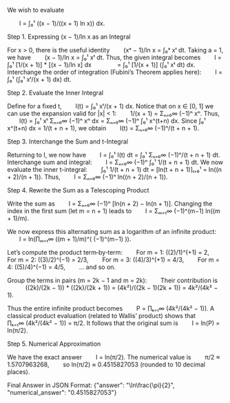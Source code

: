 We wish to evaluate

  I = ∫₀¹ ((x − 1)/((x + 1) ln x)) dx.

Step 1. Expressing (x − 1)/ln x as an Integral

For x > 0, there is the useful identity
  (xᵃ − 1)/ln x = ∫₀ᵃ xᵗ dt.
Taking a = 1, we have
  (x − 1)/ln x = ∫₀¹ xᵗ dt.
Thus, the given integral becomes
  I = ∫₀¹ [1/(x + 1)] * [(x − 1)/ln x] dx
    = ∫₀¹ [1/(x + 1)] (∫₀¹ xᵗ dt) dx.
Interchange the order of integration (Fubini’s Theorem applies here):
  I = ∫₀¹ (∫₀¹ xᵗ/(x + 1) dx) dt.

Step 2. Evaluate the Inner Integral

Define for a fixed t,
  I(t) = ∫₀¹ xᵗ/(x + 1) dx.
Notice that on x ∈ [0, 1] we can use the expansion valid for |x| < 1:
  1/(x + 1) = Σₙ₌₀∞ (−1)ⁿ xⁿ.
Thus,
  I(t) = ∫₀¹ xᵗ Σₙ₌₀∞ (−1)ⁿ xⁿ dx = Σₙ₌₀∞ (−1)ⁿ ∫₀¹ x^(t+n) dx.
Since ∫₀¹ x^(t+n) dx = 1/(t + n + 1), we obtain
  I(t) = Σₙ₌₀∞ (−1)ⁿ/(t + n + 1).

Step 3. Interchange the Sum and t-Integral

Returning to I, we now have
  I = ∫₀¹ I(t) dt = ∫₀¹ Σₙ₌₀∞ (−1)ⁿ/(t + n + 1) dt.
Interchange sum and integral:
  I = Σₙ₌₀∞ (−1)ⁿ ∫₀¹ 1/(t + n + 1) dt.
We now evaluate the inner t-integral:
  ∫₀¹ 1/(t + n + 1) dt = [ln(t + n + 1)]ₜ₌₀¹ = ln((n + 2)/(n + 1)).
Thus,
  I = Σₙ₌₀∞ (−1)ⁿ ln((n + 2)/(n + 1)).

Step 4. Rewrite the Sum as a Telescoping Product

Write the sum as
  I = Σₙ₌₀∞ (−1)ⁿ [ln(n + 2) − ln(n + 1)].
Changing the index in the first sum (let m = n + 1) leads to
  I = Σₘ₌₁∞ (−1)^(m−1) ln((m + 1)/m).

We now express this alternating sum as a logarithm of an infinite product:
  I = ln(∏ₘ₌₁∞ ((m + 1)/m)^( (−1)^(m−1) )).

Let’s compute the product term‐by‐term:
  For m = 1: ((2)/1)^(+1) = 2,
  For m = 2: ((3)/2)^(−1) = 2/3,
  For m = 3: ((4)/3)^(+1) = 4/3,
  For m = 4: ((5)/4)^(−1) = 4/5,
  … and so on.

Group the terms in pairs (m = 2k − 1 and m = 2k):
  Their contribution is
   ((2k)/(2k − 1)) * ((2k)/(2k + 1)) = (4k²)/((2k − 1)(2k + 1)) = 4k²/(4k² − 1).

Thus the entire infinite product becomes
  P = ∏ₖ₌₁∞ (4k²/(4k² − 1)).
A classical product evaluation (related to Wallis’ product) shows that
  ∏ₖ₌₁∞ (4k²/(4k² − 1)) = π/2.
It follows that the original sum is
  I = ln(P) = ln(π/2).

Step 5. Numerical Approximation

We have the exact answer
  I = ln(π/2).
The numerical value is
  π/2 ≈ 1.5707963268,
  so ln(π/2) ≈ 0.4515827053 (rounded to 10 decimal places).

Final Answer in JSON Format:
{"answer": "\\ln\\frac{\\pi}{2}", "numerical_answer": "0.4515827053"}